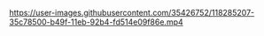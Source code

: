 
https://user-images.githubusercontent.com/35426752/118285207-35c78500-b49f-11eb-92b4-fd514e09f86e.mp4

